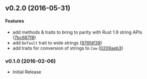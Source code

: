 <a name="v0.2.0"></a>
## v0.2.0 (2016-05-31)


#### Features

*   add methods & traits to bring to parity with Rust 1.9 string APIs ([7bc687f8](https://github.com/starkat99/widestring-rs/commit/7bc687f8d4ddbeefe626155b10564da950f50eea))
*   add `Default` trait to wide strings ([976fdf38](https://github.com/starkat99/widestring-rs/commit/976fdf38714bfe7109d101dac68eeb93a6f7df8a))
*   add traits for conversion of strings to `Cow` ([0209aeb3](https://github.com/starkat99/widestring-rs/commit/0209aeb3d9611be48c9f7e5900810e4ae1a91bdc))



<a name="v0.1.0"></a>
### v0.1.0 (2016-02-06)

*   Initial Release
